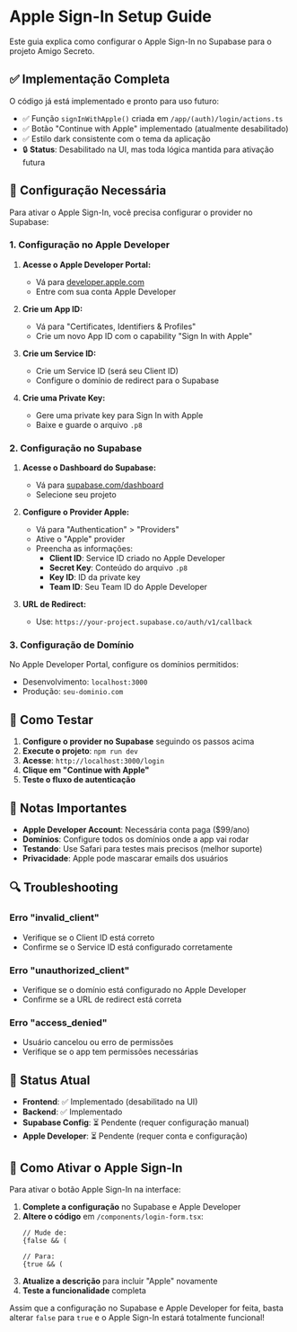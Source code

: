 # Apple Sign-In Setup Guide

Este guia explica como configurar o Apple Sign-In no Supabase para o projeto Amigo Secreto.

## ✅ Implementação Completa

O código já está implementado e pronto para uso futuro:
- ✅ Função `signInWithApple()` criada em `/app/(auth)/login/actions.ts`
- ✅ Botão "Continue with Apple" implementado (atualmente desabilitado)
- ✅ Estilo dark consistente com o tema da aplicação
- 🔒 **Status**: Desabilitado na UI, mas toda lógica mantida para ativação futura

## 🔧 Configuração Necessária

Para ativar o Apple Sign-In, você precisa configurar o provider no Supabase:

### 1. Configuração no Apple Developer

1. **Acesse o Apple Developer Portal:**
   - Vá para [developer.apple.com](https://developer.apple.com)
   - Entre com sua conta Apple Developer

2. **Crie um App ID:**
   - Vá para "Certificates, Identifiers & Profiles"
   - Crie um novo App ID com o capability "Sign In with Apple"

3. **Crie um Service ID:**
   - Crie um Service ID (será seu Client ID)
   - Configure o domínio de redirect para o Supabase

4. **Crie uma Private Key:**
   - Gere uma private key para Sign In with Apple
   - Baixe e guarde o arquivo `.p8`

### 2. Configuração no Supabase

1. **Acesse o Dashboard do Supabase:**
   - Vá para [supabase.com/dashboard](https://supabase.com/dashboard)
   - Selecione seu projeto

2. **Configure o Provider Apple:**
   - Vá para "Authentication" > "Providers"
   - Ative o "Apple" provider
   - Preencha as informações:
     - **Client ID**: Service ID criado no Apple Developer
     - **Secret Key**: Conteúdo do arquivo `.p8`
     - **Key ID**: ID da private key
     - **Team ID**: Seu Team ID do Apple Developer

3. **URL de Redirect:**
   - Use: `https://your-project.supabase.co/auth/v1/callback`

### 3. Configuração de Domínio

No Apple Developer Portal, configure os domínios permitidos:
- Desenvolvimento: `localhost:3000`
- Produção: `seu-dominio.com`

## 🚀 Como Testar

1. **Configure o provider no Supabase** seguindo os passos acima
2. **Execute o projeto**: `npm run dev`
3. **Acesse**: `http://localhost:3000/login`
4. **Clique em "Continue with Apple"**
5. **Teste o fluxo de autenticação**

## 📝 Notas Importantes

- **Apple Developer Account**: Necessária conta paga ($99/ano)
- **Domínios**: Configure todos os domínios onde a app vai rodar
- **Testando**: Use Safari para testes mais precisos (melhor suporte)
- **Privacidade**: Apple pode mascarar emails dos usuários

## 🔍 Troubleshooting

### Erro "invalid_client"
- Verifique se o Client ID está correto
- Confirme se o Service ID está configurado corretamente

### Erro "unauthorized_client" 
- Verifique se o domínio está configurado no Apple Developer
- Confirme se a URL de redirect está correta

### Erro "access_denied"
- Usuário cancelou ou erro de permissões
- Verifique se o app tem permissões necessárias

## 🎯 Status Atual

- **Frontend**: ✅ Implementado (desabilitado na UI)
- **Backend**: ✅ Implementado  
- **Supabase Config**: ⏳ Pendente (requer configuração manual)
- **Apple Developer**: ⏳ Pendente (requer conta e configuração)

## 🔄 Como Ativar o Apple Sign-In

Para ativar o botão Apple Sign-In na interface:

1. **Complete a configuração** no Supabase e Apple Developer
2. **Altere o código** em `/components/login-form.tsx`:
   ```tsx
   // Mude de:
   {false && (
   
   // Para:
   {true && (
   ```
3. **Atualize a descrição** para incluir "Apple" novamente
4. **Teste a funcionalidade** completa

Assim que a configuração no Supabase e Apple Developer for feita, basta alterar `false` para `true` e o Apple Sign-In estará totalmente funcional!